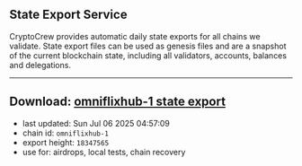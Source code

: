 ## State Export Service
CryptoCrew provides automatic daily state exports for all chains we validate. State export files can be used as genesis files and are a snapshot of the current blockchain state, including all validators, accounts, balances and delegations.

---
**Download: [omniflixhub-1 state export](https://dl-eu2.ccvalidators.com/SERVICE/omniflixhub/omniflixhub-1_export_18347565.json)**
---

- last updated: Sun Jul 06 2025 04:57:09
- chain id: `omniflixhub-1`
- export height: `18347565`
- use for: airdrops, local tests, chain recovery
